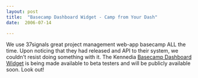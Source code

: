 ```yaml
---
layout: post
title:  "Basecamp Dashboard Widget - Camp from Your Dash"
date:  2006-07-14

---
```



We use 37signals great project management web-app basecamp ALL the time. Upon noticing that they had released and API to their system, we couldn't resist doing something with it. The Kennedia [Basecamp Dashboard Widget](https://github.com/supagroova/basecampwidget) is being made available to beta testers and will be publicly available soon. Look out!
